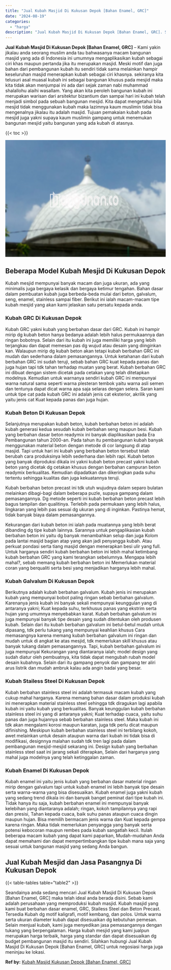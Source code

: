 ```yaml
---
title: "Jual Kubah Masjid Di Kukusan Depok [Bahan Enamel, GRC]"
date: "2024-08-19"
categories: 
  - "harga"
description: "Jual Kubah Masjid Di Kukusan Depok [Bahan Enamel, GRC]. Seandainya anda sedang mencari Jual Kubah Masjid Di Kukusan Depok [Bahan Enamel, GRC] maka telah id..."
---
```


**Jual Kubah Masjid Di Kukusan Depok \[Bahan Enamel, GRC\]** – Kami yakin jikalau anda seorang muslim anda tau bahwasanya macam bangunan masjid yang ada di Indonesia ini umumnya mengaplikasikan kubah sebagai ciri khas maupun pertanda jika itu merupakan masjid. Meski motif dan juga bahan dari pembangunan kubah itu sendiri tidak sama melainkan hampir keseluruhan masjid menerapkan kubah sebagai ciri khasnya. sekiranya kita telusuri asal muasal kubah ini sebagai bangunan khusus pada mesjid maka kita tidak akan menjumpai ini ada dari sejak zaman nabi muhammad shalallohu alaihi wasallam. Yang akan kita peroleh bangunan kubah ini merupakan warisan dari arsitektur bizantium dan sampai hari ini kubah telah menjadi simbol pada sebuah bangunan mesjid. Kita dapat mengetahui bila mesjid tidak menggunakan kubah maka lazimnya kaum muslimin tidak bisa mengenalnya jikalau itu adalah masjid. Tujuan pemakaian kubah pada mesjid juga yakni supaya kaum muslimin gampang untuk menemukan bangunan mesjid yaitu bangunan yang ada kubah di atasnya.

{{< toc >}}

![Jual Kubah Masjid Di Kukusan Depok [Bahan Enamel, GRC]](/images/jual-kubah-masjid-02.png)

## Beberapa Model Kubah Mesjid Di Kukusan Depok

Kubah mesjid mempunyai banyak macam dan juga ukuran, ada yang minimalis juga bergaya kelasik dan bergaya ketimur tengahan. Bahan dasar dalam pembuatan kubah juga berbeda-beda mulai dari beton, galvalum, seng, enamel, stainless sampai fiber. Berikut ini ialah macam-macam tipe kubah mesjid yang akan kami jelaskan satu persatu kepada anda.

### Kubah GRC Di Kukusan Depok

Kubah GRC yakni kubah yang berbahan dasar dari GRC. Kubah ini hampir mirip dg kubah beton hanya bedanya adalah lebih halus permukaannya dan ringan bobotnya. Selain dari itu kubah ini juga memiliki harga yang lebih terjangkau dan dapat memesan pas dg wujud atau desain yang diinginkan kan. Walaupun mirip dg kubah beton akan tetapi kubah berbahan GRC ini mudah dan sederhana dalam pemasangannya. Untuk ketahanan dari kubah berbahan GRC ini sudah teruji, sebab bahan GRC kuat kepada panas dan juga hujan tapi tdk tahan terhadap muatan yang berat. Kubah berbahan GRC ini dibuat dengan sistem dicetak pada cetakan yang telah ditetapkan modelnya. Kemudian untuk warnanya sendiri kubah GRC ini mempunyai warna natural sama seperti warna plesteran tembok yaitu warna asli semen dan tentunya dapat dicat warna apa saja selaras dengan selera. Saran kami untuk tipe cat pada kubah GRC ini adalah jenis cat eksterior, akrilik yang yaitu jenis cat Kuat kepada panas dan juga hujan.

### Kubah Beton Di Kukusan Depok

Selanjutnya merupakan kubah beton, kubah berbahan beton ini adalah kubah generasi kedua sesudah kubah berbahan seng maupun besi. Kubah yang berbahan dasar beton readymix ini banyak diaplikasikan pada Era Pembangunan tahun 2000-an. Pada tahun itu pembangunan kubah banyak menggunakan material beton dengan metode di cor langsung di atap masjid. Tapi untuk hari ini kubah yang berbahan beton tersebut telah berubah cara produksinya lebih sederhana dan lebih rapi. Kubah beton yang banyak diproduksi dikala ini yakni kubah beton precast yakni kubah beton yang dicetak dg cetakan khusus dengan berbahan campuran beton readymix berkualitas. Kemudian dipadatkan dan dikeringkan pada suhu tertentu sehingga kualitas dan juga kekuatannya teruji.

Kubah berbahan beton precast ini tdk utuh wujudnya dalam separo bulatan melainkan dibagi-bagi dalam beberapa puzle, supaya gampang dalam pemasangannya. Dg metode seperti ini kubah berbahan beton precast lebih bagus tampilan dan qualitinya. Terlebih pada permukaan yang lebih halus, lingkaran yang lebih pas sesuai dg ukuran yang di inginkan. Pastinya hemat, tidak banyak biaya dalam pemasangannya.

Kekurangan dari kubah beton ini ialah pada muatannya yang lebih berat dibanding dg tipe kubah lainnya. Sarannya untuk pengaplikasian kubah berbahan beton ini yaitu dg banyak menambahkan selup dan juga Kolom pada lantai masjid bagian atap yang akan jadi penyangga kubah. Atau perkuat pondasi serta tiang masjid dengan menerapkan besi ulir yang full. Untuk harganya sendiri kubah berbahan beton ini lebih mahal ketimbang kubah berbahan GRC yang kami terangkan sebelumnya. Mengapa lebih mahal?, sebab memang kubah berbahan beton ini Memerlukan material coran yang berqualiti serta besi yang menjadikan harganya lebih mahal.

### Kubah Galvalum Di Kukusan Depok

Berikutnya adalah kubah berbahan galvalum. Kubah jenis ini merupakan kubah yang mempunyai bobot paling ringan sebab berbahan galvalum. Karenanya jenis kubah ini banyak sekali mempunyai keunggulan yang di antaranya yakni; Kuat kepada suhu, terkhusus panas yang ekstrim serta hujan yang umumnya menyebabkan karat. Kubah berbahan galvalum ini juga mempunyai banyak tipe desain yang sudah ditentukan oleh produsen kubah. Selain dari itu kubah berbahan galvalum ini betul-betul mudah untuk dipasang, tdk perlu tukang yang mempunyai keahlian khusus Cara memasangnya karena memang kubah berbahan galvalum ini ringan dan mudah untuk di angkat ke atas mesjid, tdk memerlukan skill khusus atau banyak tukang dalam pemasangannya. Tapi, kubah berbahan galvalum ini juga mempunyai Kekurangan yang diantaranya ialah; model design yang sudah diatur oleh pembuatnya, kita tidak dapat mengubah rubah model desain kubahnya. Selain dari itu gampang penyok dan gampang ter aliri arus listrik dan mudah ambruk kalau ada angin badai yang besar.

### Kubah Stailess Steel Di Kukusan Depok

Kubah berbahan stainless steel ini adalah termasuk macam kubah yang cukup mahal harganya. Karena memang bahan dasar dalam produksi kubah ini menerapkan material stainless steel sehingga tdk diragukan lagi apabila kubah ini yaitu kubah yang berkualitas. Banyak keunggulan kubah berbahan stainless steel ini yang di antaranya yakni; Kuat terhadap cuaca, yaitu suhu panas dan juga hujannya sebab berbahan stainless steel. Maka kubah ini tdk akan mengalami korosi maupun karatan, juga tdk perlu dicat maupun difinishing. Meskipun kubah berbahan stainless steel ini terbilang kokoh, awet melainkan untuk desain ataupun warna dari kubah ini tidak bisa di modifikasi, designnya malahan sudah tdk tren lagi pada dalam pembangunan mesjid-mesjid sekarang ini. Design kubah yang berbahan stainless steel saat ini jarang sekali diterapkan, Selain dari harganya yang mahal juga modelnya yang telah ketinggalan zaman.

### Kubah Enamel Di Kukusan Depok

Kubah enamel ini yaitu jenis kubah yang berbahan dasar material ringan mirip dengan galvalum tapi untuk kubah enamel ini lebih banyak tipe desain serta warna-warna yang bisa disesuaikan. Kubah enamel juga yakni kubah yang sedang trend dikala ini dan banyak banget peminat dari tipe kubah ini. Tidak hanya itu saja, kubah berbahan enamel ini mempunyai banyak kelebihan yang diantaranya adalah; ringan, kokoh tampilannya yang rapi dan presisi, Tahan kepada cuaca, baik suhu panas ataupun cuaca dingin maupun hujan. Bisa memilih bermacam jenis warna dan Kuat kepada gempa karena ringan. Maka tidak memerlukan penyangga yang banyak serta potensi kebocoran maupun rembes pada kubah sangatlah kecil. Itulah beberapa macam kubah yang dapat kami paparkan, Mudah-mudahan Anda dapat memahami dan dapat mempertimbangkan tipe kubah mana saja yang sesuai untuk bangunan masjid yang sedang Anda bangun.

## Jual Kubah Mesjid dan Jasa Pasangnya Di Kukusan Depok

{{< table-tables table="table2" >}}

Seandainya anda sedang mencari Jual Kubah Masjid Di Kukusan Depok \[Bahan Enamel, GRC\] maka telah ideal anda berada disini. Sebab kami adalah perusahaan yang memproduksi kubah masjid. Kubah masjid yang kami buat berbahan dasar enamel, GRC, Stailess Steel dan Beton Precast. Tersedia Kubah dg motif kaligrafi, motif kembang, dan polos. Untuk warna serta ukuran diameter kubah dapat disesuaikan dg kebutuhan pemesan. Selain menjual kubah, kami juga menyedikan jasa pemasangannya dengan tukang yang berpengalaman. Harga kubah mesjid yang kami jualpun merupakan harga terbaik, harga yang standar dan dapat disesuaikan dg budget pembangunan masjid itu sendiri. Silahkan hubungi Jual Kubah Masjid Di Kukusan Depok \[Bahan Enamel, GRC\] untuk negosiasi harga juga meninjau ke lokasi.

**Ref by:** [Kubah Masjid Kukusan Depok [Bahan Enamel, GRC]](https://id.wikipedia.org/wiki/Kubah)
